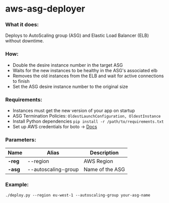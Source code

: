 # aws-asg-deployer

### What it does:
Deploys to AutoScaling group (ASG) and Elastic Load Balancer (ELB) without downtime.

### How:
* Double the desire instance number in the target ASG
* Waits for the new instances to be healthy in the ASG's associated elb
* Removes the old instances from the ELB and wait for active connections to finish
* Set the ASG desire instance number to the original size

### Requirements:
* Instances must get the new version of your app on startup
* ASG Termination Policies: `OldestLaunchConfiguration, OldestInstance`
* Install Python dependencies `pip install -r /path/to/requirements.txt`
* Set up AWS credentials for boto ->  [Docs](http://boto.cloudhackers.com/en/latest/boto_config_tut.html#credentials)

### Parameters:
Name | Alias | Description
------------ | ------------- | -------------
**-reg** | --region | AWS Region<br>
**-asg** | --autoscaling-group | Name of the ASG


### Example:
`./deploy.py --region eu-west-1 --autoscaling-group your-asg-name`

